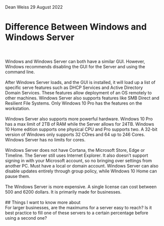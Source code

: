 Dean Weiss
29 August 2022

# Difference Between Windows and Windows Server
<br>
<br>
Windows and Windows Server can both have a similar GUI. However, WIndows recommends disabling the GUI for the Server and using the command line.
<br>
<br>
After Windows Server loads, and the GUI is installed, it will load up a list of specific serve features such as DHCP Services and Active Directory Domain Services. These features allow deployment of an OS remotely to other machines. Windows Server also supports features like SMB Direct and Resilient File Systems. Only Windows 10 Pro has the features on the workstation.
<br>
<br>
Windows Server also supports more powerful hardware. Windows 10 Pro has a max limit of 2TB of RAM while the Server allows for 24TB.  Windows 10 Home edition supports one physical CPU and Pro supports two. A 32-bit version of Windows only supports 32 COres and 64 up to 246 Cores. Windows Server has no limits for cores.
<br>
<br>
Windows Server does not have Cortana, the Microsoft Store, Edge or Timeline. The Server still uses Internet Explorer. It also doesn’t support signing in with your Microsoft account, so no bringing over settings from another PC. Must have a local or domain account. Windows Server can also disable updates entirely through group policy, while WIndows 10 Home can pause them. 
<br>
<br>
The Windows Server is more expensive. A single license can cost between 500 and 6200 dollars. It is primarily made for businesses.
<br>
<br>
## Things I want to know more about
<br>
For larger businesses, are the maximums for a server easy to reach? Is it best practice to fill one of these servers to a certain percentage before using a second one? 
